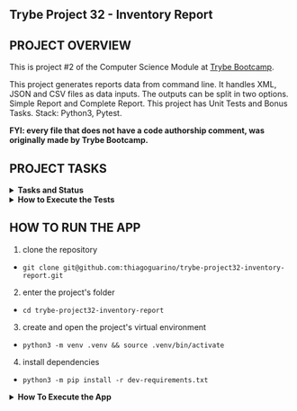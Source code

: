 ## Trybe Project 32 - Inventory Report


## PROJECT OVERVIEW

  This is project #2 of the Computer Science Module at [Trybe Bootcamp](https://www.betrybe.com/).

  This project generates reports data from command line. It handles XML, JSON and CSV files as data inputs. The outputs can be split in two options. Simple Report and Complete Report. This project has Unit Tests and Bonus Tasks. Stack: Python3, Pytest.

  <strong>FYI: every file that does not have a code authorship comment, was originally made by Trybe Bootcamp.</strong>

## PROJECT TASKS

<details>
  <summary>
    <b>Tasks and Status</b>
  </summary>

* tasks 10 and 11 are bonus tasks

*Description* | *Status*
--- | :---:
1 - should create a new product with all attributes correctly filled | :heavy_check_mark:
2.1 - generate method of SimpleReport Class should return all info from Simple Report | :heavy_check_mark:
2.2 - generate method from class SimpleReport should return the correct format from Simple Report | :heavy_check_mark:
3 - generate method from class CompleteReport should return all info from Complete Report | :heavy_check_mark:
4 - when importing a csv file, should return the Simple reports or the Complete as requested | :heavy_check_mark:
5 - when importing a JSON file, should return the Simple reports or the Complete as requested | :heavy_check_mark:
6 - when importing a XML file, should return the Simple reports or the Complete as requested | :heavy_check_mark:
7 - the classes CsvImporter, JsonImporter and CsvImporter should return product's data in a list | :heavy_check_mark:
8 - the default return of a Product object should be a report about it | :heavy_check_mark:
9 - the report should be styled with colors | :heavy_check_mark:
10.1 - checks if instance of InventoryRefactor is Iterable | :heavy_check_mark:
10.2 - checks if it is possible to iterate the first item in the list using csv | :heavy_check_mark:
10.3 - checks if it is possible to iterate first item on the List using json | :heavy_check_mark:
10.4 - checks if it is possible to iterate first item on the List using xml | :heavy_check_mark:
10.5 - checks if it is possible to receive two data sources without overwritting | :heavy_check_mark:
10.6 - checks if is not possible to send an invalid file | :heavy_check_mark:
11.1 - checks if the menu imports a csv file and generates a Simple Report | :heavy_check_mark:
11.2 - checks if the menu imports a csv file and generates a Complete Report | :heavy_check_mark:
11.3 - checks if the menu imports a json file and generates a Simple Report | :heavy_check_mark:
11.4 - checks if the menu imports a json file and generates a Complete Report | :heavy_check_mark:
11.5 - checks if the menu imports a xml file and generates a Simple Report | :heavy_check_mark:
11.6 - checks if the menu imports a xml file and generates a Complete Report | :heavy_check_mark:
11.7 - checks if when sending missing arguments outputs an error | :heavy_check_mark:

</details>

<details>
  <summary><strong>How to Execute the Tests</strong></summary>

  To execute the tests, first check if you have the virtual environment up and running.

  <strong>To Execute All tests:</strong> ```$ python3 -m pytest```

  the file `pyproject.toml` already correctly configures pytest. However, in case you have issues with that and want a complete explicit output, the command is:

  ```bash
  python3 -m pytest -s -vv
  ```

  In case you need to execute just one test file, use the command:

  ```bash
  python3 -m pytest tests/filename.py
  ```

  In case you need to execute just one test function, use the command:

  ```bash
  python3 -m pytest -k test_function_name
  ```

  If you wish that the tests stop from being executed when the first error happens, use the param `-x`

  ```bash
  python3 -m pytest -x tests/filename.py
  ```

  To execute a specific test of a file, type the command:

  ```bash
  python3 -m pytest tests/filename.py::test_function_name
  ```
</details>

## HOW TO RUN THE APP


  1. clone the repository

   - `git clone git@github.com:thiagoguarino/trybe-project32-inventory-report.git`
  
  2. enter the project's folder 

   - `cd trybe-project32-inventory-report`

  3. create and open the project's virtual environment

  - `python3 -m venv .venv && source .venv/bin/activate`
  
  4. install dependencies

  - `python3 -m pip install -r dev-requirements.txt`

  <details>
  <summary><strong>How To Execute the App</strong></summary>

  After implementing the bonus task, the app must be executable from command line. 
  
  Install the 'inventory_report' module on your own environment as a pip package: `pip install .`

  Now you call the command `inventory_report` passing the arguments: `inventory_report.main argument1 argument2`

  argument1 should receive the file path of the file to be imported. the file can be a csv, json or xml.

  argument2 can receive two strings: 'simples' or 'completo', each one generating their own report.

  use the command: `python3 -m inventory_report.main argument1 argument2`

  ex: `python3 -m inventory_report.main data/inventory.csv simples`

  </details>
